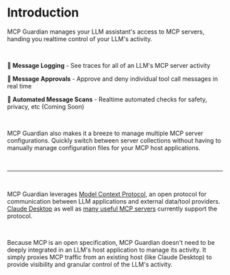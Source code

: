 # Introduction

MCP Guardian manages your LLM assistant's access to MCP servers, handing you realtime control of your LLM's activity.

<br />

**📜 Message Logging** - See traces for all of an LLM's MCP server activity

**💂 Message Approvals** - Approve and deny individual tool call messages in real time

**🤖 Automated Message Scans** - Realtime automated checks for safety, privacy, etc (Coming Soon)

<br />

MCP Guardian also makes it a breeze to manage multiple MCP server configurations. Quickly switch between server collections without having to manually manage configuration files for your MCP host applications.

<br />

<hr />

<br />

MCP Guardian leverages [Model Context Protocol](https://github.com/modelcontextprotocol), an open protocol for communication between LLM applications and external data/tool providers. [Claude Desktop](https://claude.ai/download) as well as [many useful MCP servers](https://github.com/modelcontextprotocol/servers?tab=readme-ov-file#-reference-servers) currently support the protocol.

<br />

Because MCP is an open specification, MCP Guardian doesn't need to be deeply integrated in an LLM's host application to manage its activity. It simply proxies MCP traffic from an existing host (like Claude Desktop) to provide visibility and granular control of the LLM's activity.
